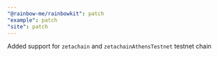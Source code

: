 ```yaml
---
"@rainbow-me/rainbowkit": patch
"example": patch
"site": patch
---
```


Added support for `zetachain` and `zetachainAthensTestnet` testnet chain
